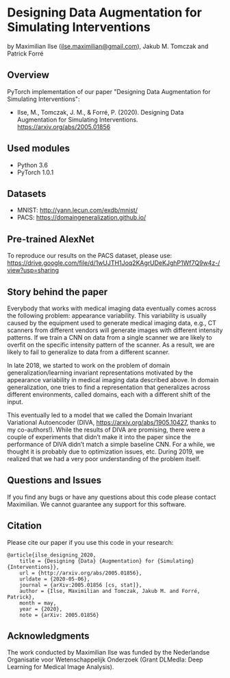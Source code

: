 Designing Data Augmentation for Simulating Interventions
================================================
by Maximilian Ilse (<ilse.maximilian@gmail.com>), Jakub M. Tomczak and Patrick Forré

Overview
--------
PyTorch implementation of our paper "Designing Data Augmentation for Simulating Interventions":
* Ilse, M., Tomczak, J. M., & Forré, P. (2020). Designing Data Augmentation for Simulating Interventions. https://arxiv.org/abs/2005.01856

Used modules
------------
- Python 3.6
- PyTorch 1.0.1

Datasets
--------
- MNIST: http://yann.lecun.com/exdb/mnist/
- PACS: https://domaingeneralization.github.io/

Pre-trained AlexNet
-------------------
To reproduce our results on the PACS dataset, please use: https://drive.google.com/file/d/1wUJTH1Joq2KAgrUDeKJghP1Wf7Q9w4z-/view?usp=sharing

Story behind the paper
----------------------
Everybody that works with medical imaging data eventually comes across the following problem: appearance variability. This variability is usually caused by the equipment used to generate medical imaging data, e.g., CT scanners from different vendors will generate images with different intensity patterns. If we train a CNN on data from a single scanner we are likely to overfit on the specific intensity pattern of the scanner. As a result, we are likely to fail to generalize to data from a different scanner.

In late 2018, we started to work on the problem of domain generalization/learning invariant representations motivated by the appearance variability in medical imaging data described above. In domain generalization, one tries to find a representation that generalizes across different environments, called domains, each with a different shift of the input.

This eventually led to a model that we called the Domain Invariant Variational Autoencoder (DIVA, https://arxiv.org/abs/1905.10427, thanks to my co-authors!). While the results of DIVA are promising, there were a couple of experiments that didn’t make it into the paper since the performance of DIVA didn’t match a simple baseline CNN. For a while, we thought it is probably due to optimization issues, etc. During 2019, we realized that we had a very poor understanding of the problem itself.

Questions and Issues
--------------------

If you find any bugs or have any questions about this code please contact Maximilian. We cannot guarantee any support for this software.


Citation
--------------------

Please cite our paper if you use this code in your research:
```
@article{ilse_designing_2020,
	title = {Designing {Data} {Augmentation} for {Simulating} {Interventions}},
	url = {http://arxiv.org/abs/2005.01856},
	urldate = {2020-05-06},
	journal = {arXiv:2005.01856 [cs, stat]},
	author = {Ilse, Maximilian and Tomczak, Jakub M. and Forré, Patrick},
	month = may,
	year = {2020},
	note = {arXiv: 2005.01856}
```

Acknowledgments
--------------------

The work conducted by Maximilian Ilse was funded by the Nederlandse Organisatie voor Wetenschappelijk Onderzoek (Grant DLMedIa: Deep Learning for Medical Image Analysis).
